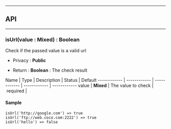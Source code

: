


-----------------------------
## API
-----------------------------

### isUrl(value : Mixed) : Boolean
Check if the passed value is a valid url

- Privacy : **Public**

- Return : **Boolean** : The check result

Name | Type | Description | Status | Default
------------ | ------------ | ------------ | ------------ | ------------
value | **Mixed** | The value to check | required | 


#### Sample
```language-undefined
isUrl('http://google.com') => true
isUrl('ftp://web.coco.com:2222') => true
isUrl('hello') => false
```


